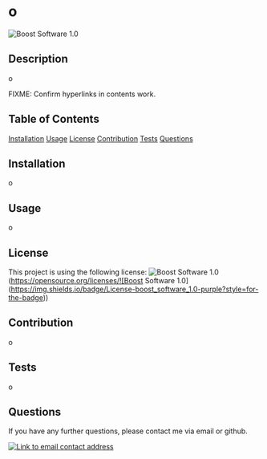 
  # o
  ![Boost Software 1.0](https://img.shields.io/badge/License-boost_software_1.0-purple?style=for-the-badge)

  ## Description
  o

  FIXME: Confirm hyperlinks in contents work.
  ## Table of Contents
  [Installation](#Installation)
  [Usage](#Usage)
  [License](#License)
  [Contribution](#Contribution)
  [Tests](#Tests)
  [Questions](#Questions)

  ## Installation
  o
  
  ## Usage
  o
  
  ## License
  This project is using the following license:
![Boost Software 1.0](https://img.shields.io/badge/License-boost_software_1.0-purple?style=for-the-badge)
  (https://opensource.org/licenses/![Boost Software 1.0](https://img.shields.io/badge/License-boost_software_1.0-purple?style=for-the-badge))
  
  ## Contribution 
  o
  
  ## Tests
  o
  
  ## Questions
  If you have any further questions, please contact me via email or github.

  <a href="mailto:o"><img alt="Link to email contact address" src="https://img.shields.io/badge/email-D14836?style=for-the-badge" target="_blank" /></a>
  

  